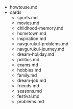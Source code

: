 - howtouse.md
- cards
    - sports.md
    - movies.md
    - childhood-memory.md
    - hometown.md
    - inspiration.md
    - navgurukul-problems.md
    - navgurukul-journey.md
    - dream-holiday.md
    - politics.md
    - exams.md
    - hobbies.md
    - family.md
    - dream-job.md
    - friends.md
    - seasons.md
    - festival.md
    - problems.md
